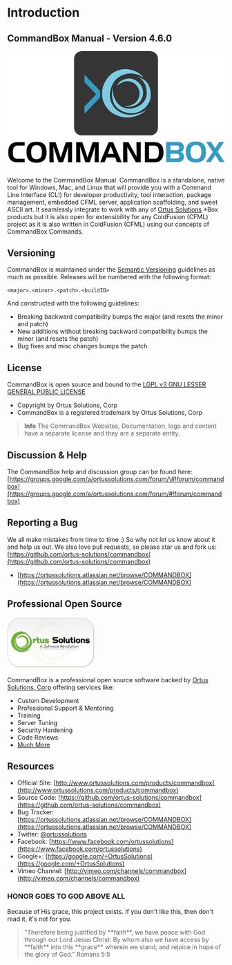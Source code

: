 # Introduction

## CommandBox Manual - Version 4.6.0

![CommandBox](.gitbook/assets/commandboxlogo.png)

Welcome to the CommandBox Manual. CommandBox is a standalone, native tool for Windows, Mac, and Linux that will provide you with a Command Line Interface \(CLI\) for developer productivity, tool interaction, package management, embedded CFML server, application scaffolding, and sweet ASCII art. It seamlessly integrate to work with any of [Ortus Solutions](http://www.ortussolutions.com/products) \*Box products but it is also open for extensibility for any ColdFusion \(CFML\) project as it is also written in ColdFusion \(CFML\) using our concepts of CommandBox Commands.

## Versioning

CommandBox is maintained under the [Semantic Versioning](http://semver.org) guidelines as much as possible. Releases will be numbered with the following format:

```text
<major>.<minor>.<patch>.<buildID>
```

And constructed with the following guidelines:

* Breaking backward compatibility bumps the major \(and resets the minor and patch\)
* New additions without breaking backward compatibility bumps the minor \(and resets the patch\)
* Bug fixes and misc changes bumps the patch

## License

CommandBox is open source and bound to the [LGPL v3 GNU LESSER GENERAL PUBLIC LICENSE](https://www.gnu.org/licenses/lgpl.html)

* Copyright by Ortus Solutions, Corp
* CommandBox is a registered trademark by Ortus Solutions, Corp

> **Info** The CommandBox Websites, Documentation, logo and content have a separate license and they are a separate entity.

## Discussion & Help

The CommandBox help and discussion group can be found here: [https://groups.google.com/a/ortussolutions.com/forum/\#!forum/commandbox](https://groups.google.com/a/ortussolutions.com/forum/#!forum/commandbox)

## Reporting a Bug

We all make mistakes from time to time :\) So why not let us know about it and help us out. We also love pull requests, so please star us and fork us: [https://github.com/ortus-solutions/commandbox](https://github.com/ortus-solutions/commandbox)

* [https://ortussolutions.atlassian.net/browse/COMMANDBOX](https://ortussolutions.atlassian.net/browse/COMMANDBOX)

## Professional Open Source

![Ortus Solutions, Corp](.gitbook/assets/ortussolutions_button.png)

CommandBox is a professional open source software backed by [Ortus Solutions, Corp](http://www.ortussolutions.com/services) offering services like:

* Custom Development
* Professional Support & Mentoring
* Training
* Server Tuning
* Security Hardening
* Code Reviews
* [Much More](http://www.ortussolutions.com/services)

## Resources

* Official Site: [http://www.ortussolutions.com/products/commandbox](http://www.ortussolutions.com/products/commandbox)
* Source Code: [https://github.com/ortus-solutions/commandbox](https://github.com/ortus-solutions/commandbox)
* Bug Tracker: [https://ortussolutions.atlassian.net/browse/COMMANDBOX](https://ortussolutions.atlassian.net/browse/COMMANDBOX)
* Twitter: [@ortussolutions](http://www.twitter.com/ortussolutions)
* Facebook: [https://www.facebook.com/ortussolutions](https://www.facebook.com/ortussolutions)
* Google+: [https://google.com/+OrtusSolutions](https://google.com/+OrtusSolutions)
* Vimeo Channel: [http://vimeo.com/channels/commandbox](http://vimeo.com/channels/commandbox)

### HONOR GOES TO GOD ABOVE ALL

Because of His grace, this project exists. If you don't like this, then don't read it, it's not for you.

> "Therefore being justified by \*\*faith\*\*, we have peace with God through our Lord Jesus Christ: By whom also we have access by \*\*faith\*\* into this \*\*grace\*\* wherein we stand, and rejoice in hope of the glory of God." Romans 5:5

